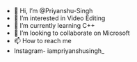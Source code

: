 - 👋 Hi, I’m @Priyanshu-Singh
- 👀 I’m interested in Video Editing
- 🌱 I’m currently learning C++ 
- 💞️ I’m looking to collaborate on Microsoft
- 📫 How to reach me 
- Instagram- iampriyanshusingh_
